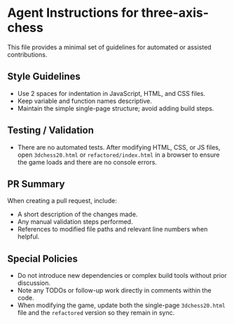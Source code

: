 # Agent Instructions for three-axis-chess

This file provides a minimal set of guidelines for automated or assisted contributions.

## Style Guidelines

- Use 2 spaces for indentation in JavaScript, HTML, and CSS files.
- Keep variable and function names descriptive.
- Maintain the simple single-page structure; avoid adding build steps.

## Testing / Validation

- There are no automated tests. After modifying HTML, CSS, or JS files,
  open `3dchess20.html` or `refactored/index.html` in a browser to ensure the game loads
  and there are no console errors.

## PR Summary

When creating a pull request, include:

- A short description of the changes made.
- Any manual validation steps performed.
- References to modified file paths and relevant line numbers when helpful.

## Special Policies

- Do not introduce new dependencies or complex build tools without prior discussion.
- Note any TODOs or follow-up work directly in comments within the code.
- When modifying the game, update both the single-page `3dchess20.html` file
  and the `refactored` version so they remain in sync.
